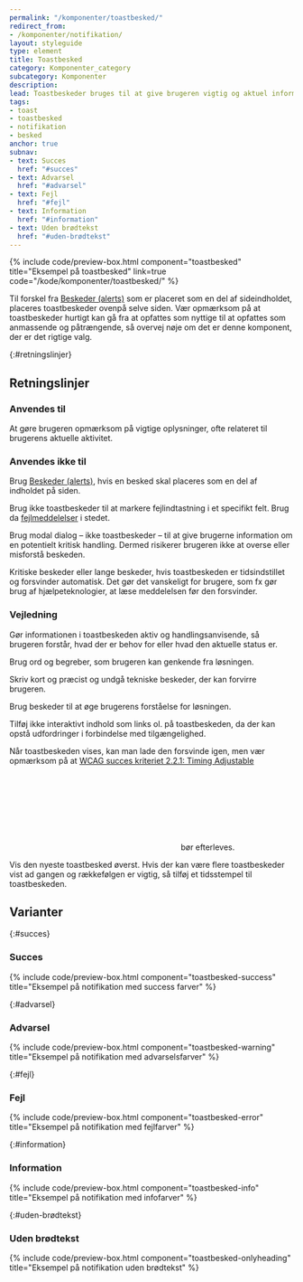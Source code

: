 ```yaml
---
permalink: "/komponenter/toastbesked/"
redirect_from:
- /komponenter/notifikation/
layout: styleguide
type: element
title: Toastbesked
category: Komponenter_category
subcategory: Komponenter
description: 
lead: Toastbeskeder bruges til at give brugeren vigtig og aktuel information om fx status, generelle fejl, fejlopsummeringer, samt til at gøre opmærksom på ting brugeren skal vide, fx automatiske ændringer i brugerens data o.l. 
tags:
- toast
- toastbesked
- notifikation
- besked
anchor: true
subnav:
- text: Succes
  href: "#succes"
- text: Advarsel
  href: "#advarsel"
- text: Fejl
  href: "#fejl"
- text: Information
  href: "#information"
- text: Uden brødtekst
  href: "#uden-brødtekst"
---
```


{% include code/preview-box.html component="toastbesked" title="Eksempel på toastbesked" link=true code="/kode/komponenter/toastbesked/" %}

Til forskel fra <a href="/komponenter/beskeder/">Beskeder (alerts)</a> som er placeret som en del af sideindholdet, placeres toastbeskeder ovenpå selve siden.
Vær opmærksom på at toastbeskeder hurtigt kan gå fra at opfattes som nyttige til at opfattes som anmassende og påtrængende, så overvej nøje om det er denne komponent, der er det rigtige valg.

{:#retningslinjer}
## Retningslinjer

### Anvendes til

At gøre brugeren opmærksom på vigtige oplysninger, ofte relateret til brugerens aktuelle aktivitet.

### Anvendes ikke til

Brug <a href="/komponenter/beskeder/">Beskeder (alerts)</a>, hvis en besked skal placeres som en del af indholdet på siden.

Brug ikke toastbeskeder til at markere fejlindtastning i et specifikt felt. Brug da <a href="/komponenter/fejlmeddelelser/">fejlmeddelelser</a> i stedet.

Brug modal dialog – ikke toastbeskeder – til at give brugerne information om en potentielt kritisk handling. Dermed risikerer brugeren ikke at overse eller misforstå beskeden.

Kritiske beskeder eller lange beskeder, hvis toastbeskeden er tidsindstillet og forsvinder automatisk. Det gør det vanskeligt for brugere, som fx gør brug af hjælpeteknologier, at læse meddelelsen før den forsvinder.

### Vejledning

Gør informationen i toastbeskeden aktiv og handlingsanvisende, så brugeren forstår, hvad der er behov for eller hvad den aktuelle status er.

Brug ord og begreber, som brugeren kan genkende fra løsningen.

Skriv kort og præcist og undgå tekniske beskeder, der kan forvirre brugeren.

Brug beskeder til at øge brugerens forståelse for løsningen.

Tilføj ikke interaktivt indhold som links ol. på toastbeskeden, da der kan opstå udfordringer i forbindelse med tilgængelighed.

Når toastbeskeden vises, kan man lade den forsvinde igen, men vær opmærksom på at <a href="https://www.w3.org/WAI/WCAG21/Understanding/timing-adjustable.html" class="icon-link">WCAG succes kriteriet 2.2.1: Timing Adjustable<svg class="icon-svg" focusable="false" aria-hidden="true"><use xlink:href="#open-in-new"></use></svg></a> bør efterleves.

Vis den nyeste toastbesked øverst. Hvis der kan være flere toastbeskeder vist ad gangen og rækkefølgen er vigtig, så tilføj et tidsstempel til toastbeskeden.

## Varianter

{:#succes}
### Succes

{% include code/preview-box.html component="toastbesked-success" title="Eksempel på notifikation med success farver" %}

{:#advarsel}
### Advarsel

{% include code/preview-box.html component="toastbesked-warning" title="Eksempel på notifikation med advarselsfarver" %}

{:#fejl}
### Fejl

{% include code/preview-box.html component="toastbesked-error" title="Eksempel på notifikation med fejlfarver" %}

{:#information}
### Information

{% include code/preview-box.html component="toastbesked-info" title="Eksempel på notifikation med infofarver" %}

{:#uden-brødtekst}
### Uden brødtekst

{% include code/preview-box.html component="toastbesked-onlyheading" title="Eksempel på notifikation uden brødtekst" %}

